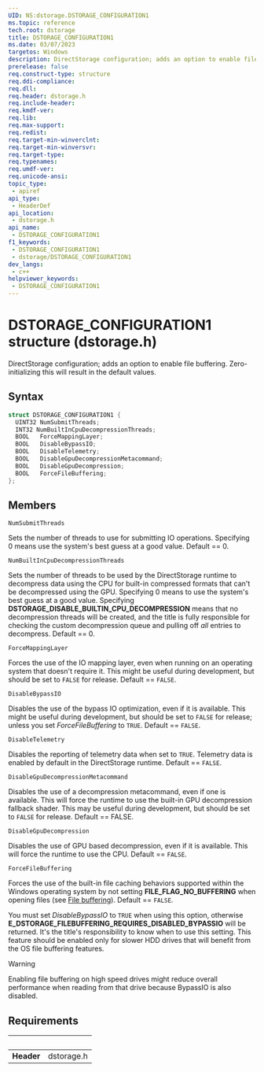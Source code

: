 ```yaml
---
UID: NS:dstorage.DSTORAGE_CONFIGURATION1
ms.topic: reference
tech.root: dstorage
title: DSTORAGE_CONFIGURATION1
ms.date: 03/07/2023
targetos: Windows
description: DirectStorage configuration; adds an option to enable file buffering.
prerelease: false
req.construct-type: structure
req.ddi-compliance: 
req.dll: 
req.header: dstorage.h
req.include-header: 
req.kmdf-ver: 
req.lib: 
req.max-support: 
req.redist: 
req.target-min-winverclnt: 
req.target-min-winversvr: 
req.target-type: 
req.typenames: 
req.umdf-ver: 
req.unicode-ansi: 
topic_type:
 - apiref
api_type:
 - HeaderDef
api_location:
 - dstorage.h
api_name:
 - DSTORAGE_CONFIGURATION1
f1_keywords:
 - DSTORAGE_CONFIGURATION1
 - dstorage/DSTORAGE_CONFIGURATION1
dev_langs:
 - c++
helpviewer_keywords:
 - DSTORAGE_CONFIGURATION1
---
```


# DSTORAGE_CONFIGURATION1 structure (dstorage.h)

DirectStorage configuration; adds an option to enable file buffering. Zero-initializing this will result in the default values.

## Syntax

```cpp
struct DSTORAGE_CONFIGURATION1 {
  UINT32 NumSubmitThreads;
  INT32 NumBuiltInCpuDecompressionThreads;
  BOOL   ForceMappingLayer;
  BOOL   DisableBypassIO;
  BOOL   DisableTelemetry;
  BOOL   DisableGpuDecompressionMetacommand;
  BOOL   DisableGpuDecompression;
  BOOL   ForceFileBuffering;
};
```

## Members

`NumSubmitThreads`

Sets the number of threads to use for submitting IO operations. Specifying 0 means use the system's best guess at a good value. Default == 0.

`NumBuiltInCpuDecompressionThreads`

Sets the number of threads to be used by the DirectStorage runtime to decompress data using the CPU for built-in compressed formats that can't be decompressed using the GPU. Specifying 0 means to use the system's best guess at a good value. Specifying **DSTORAGE_DISABLE_BUILTIN_CPU_DECOMPRESSION** means that no decompression threads will be created, and the title is fully responsible for checking the custom decompression queue and pulling off *all* entries to decompress. Default == 0.

`ForceMappingLayer`

Forces the use of the IO mapping layer, even when running on an operating system that doesn't require it. This might be useful during development, but should be set to `FALSE` for release. Default == `FALSE`.

`DisableBypassIO`

Disables the use of the bypass IO optimization, even if it is available. This might be useful during development, but should be set to `FALSE` for release; unless you set *ForceFileBuffering* to `TRUE`. Default == `FALSE`.

`DisableTelemetry`

Disables the reporting of telemetry data when set to `TRUE`. Telemetry data is enabled by default in the DirectStorage runtime. Default == `FALSE`.

`DisableGpuDecompressionMetacommand`

Disables the use of a decompression metacommand, even if one is available. This will force the runtime to use the built-in GPU decompression fallback shader. This may be useful during development, but should be set to `FALSE` for release. Default == FALSE.

`DisableGpuDecompression`

Disables the use of GPU based decompression, even if it is available. This will force the runtime to use the CPU. Default == `FALSE`.

`ForceFileBuffering`

Forces the use of the built-in file caching behaviors supported within the Windows operating system by not setting **FILE_FLAG_NO_BUFFERING** when opening files (see [File buffering](/windows/win32/fileio/file-buffering)). Default == `FALSE`.

You must set *DisableBypassIO* to `TRUE` when using this option, otherwise **E_DSTORAGE_FILEBUFFERING_REQUIRES_DISABLED_BYPASSIO** will be returned. It's the title's responsibility to know when to use this setting. This feature should be enabled only for slower HDD drives that will benefit from the OS file buffering features.

> [!WARNING]
> Enabling file buffering on high speed drives might reduce overall performance when reading from that drive because BypassIO is also disabled.

## Requirements

| &nbsp; | &nbsp; |
| ---- |:---- |
| **Header** | dstorage.h |
